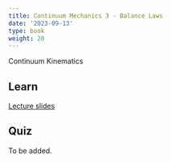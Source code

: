 ```yaml
---
title: Continuum Mechanics 3 - Balance Laws
date: '2023-09-13'
type: book
weight: 20
---
```


Continuum Kinematics

<!--more-->

<!-- {{< icon name="clock" pack="fas" >}} 1-2 hours per week, for 8 weeks -->

## Learn

[Lecture slides](/uploads/geodynamics/ContinuumMechanics-BalanceLaws.pdf)
<!-- {{< youtube rfscVS0vtbw >}} -->

## Quiz

To be added.
<!-- {{< spoiler text="What is the difference between lists and tuples?" >}}
Lists

- Lists are mutable - they can be changed
- Slower than tuples
- Syntax: `a_list = [1, 2.0, 'Hello world']`

Tuples

- Tuples are immutable - they can't be changed
- Tuples are faster than lists
- Syntax: `a_tuple = (1, 2.0, 'Hello world')`
  {{< /spoiler >}}

{{< spoiler text="Is Python case-sensitive?" >}}
Yes
{{< /spoiler >}} -->

<!-- {{< cta cta_text="Next topic" cta_link="continuum-mechanics-constitutive-relations" >}} -->
